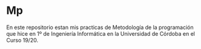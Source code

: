 # Mp
En este repositorio estan mis practicas de Metodología de la programación que hice en 1º de Ingeniería Informática en la Universidad de Córdoba en el Curso 19/20.
